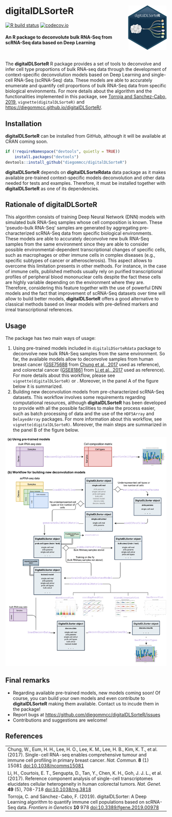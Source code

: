 # **digitalDLSorteR** <img src="man/figures/logo.png" align="right" width="120"/>

[![R build status](https://github.com/diegommcc/digitalDLsorteR/workflows/R-CMD-check-bioc/badge.svg)](https://github.com/diegommcc/digitalDLsorteR/actions) 
[![codecov.io](https://codecov.io/github/diegommcc/digitalDLSorteR/coverage.svg?branch=master)](https://app.codecov.io/gh/diegommcc/digitalDLSorteR)


<div style="text-align:left">
<span>
<h4>An R package to deconvolute bulk RNA-Seq from scRNA-Seq data based on Deep Learning</h4></span>
</div>

<br>


The **digitalDLSorteR** R package provides a set of tools to deconvolve and infer cell type proportions of bulk RNA-seq data through the development of context-specific deconvolution models based on Deep Learning and single-cell RNA-Seq (scRNA-Seq) data. These models are able to accurately enumerate and quantify cell proportions of bulk RNA-Seq data from specific biological environments. For more details about the algorithm and the functionalities implemented in this package, see [Torroja and Sanchez-Cabo, 2019](https://www.frontiersin.org/articles/10.3389/fgene.2019.00978/full), `vignette(digitalDLSorteR)` and <https://diegommcc.github.io/digitalDLSorteR/>.

## Installation

**digitalDLSorteR** can be installed from GitHub, although it will be available at CRAN coming soon.

```r
if (!requireNamespace("devtools", quietly = TRUE))
    install.packages("devtools")
devtools::install_github("diegommcc/digitalDLSorteR")
```

**digitalDLSorteR** depends on **digitalDLSorteRdata** data package as it makes available pre-trained context-specific models deconvolution and other data needed for tests and examples. Therefore, it must be installed together with **digitalDLSorteR** as one of its dependencies.

## Rationale of **digitalDLSorteR**

This algorithm consists of training Deep Neural Network (DNN) models with simulated bulk RNA-Seq samples whose cell composition is known. These 'pseudo-bulk RNA-Seq' samples are generated by aggregating pre-characterized scRNA-Seq data from specific biological environments. These models are able to accurately deconvolve new bulk RNA-Seq samples from the same environment since they are able to consider possible environmental-dependent transcriptional changes of specific cells, such as macrophages or other immune cells in complex diseases (e.g., specific subtypes of cancer or atherosclerosis). This aspect allows to overcome this limitation presents in other methods. For instance, in the case of immune cells, published methods usually rely on purified transcriptional profiles of peripheral blood mononuclear cells despite the fact these cells are highly variable depending on the environment where they are. Therefore, considering this feature together with the use of powerful DNN models and the fact that improvement of scRNA-Seq datasets over time will allow to build better models, **digitalDLSorteR** offers a good alternative to classical methods based on linear models with pre-defined markers and irreal transcriptional references.

## Usage

The package has two main ways of usage:

1. Using pre-trained models included in `digitalLDSorteRdata` package to deconvolve new bulk RNA-Seq samples from the same environment. So far, the available models allow to deconvolve samples from human breast cancer ([GSE75688](https://www.ncbi.nlm.nih.gov/geo/query/acc.cgi?acc=GSE75688) from [Chung et al., 2017](https://www.nature.com/articles/ncomms15081) used as reference), and colorectal cancer ([GSE81861](https://www.ncbi.nlm.nih.gov/geo/query/acc.cgi?acc=GSE81861) from [Li et al., 2017](https://www.nature.com/articles/ng.3818) used as reference). For more details about this workflow, please see `vignette(digitalDLSorteR)` or . Moreover, in the panel A of the figure below it is summarized.
2. Building new deconvolution models from pre-characterized scRNA-Seq datasets. This workflow involves some requirements regarding computational resources, although **digitalDLSorteR** has been developed to provide with all the possible facilities to make the process easier, such as batch processing of data and the use of the `HDF5Array` and `DelayedArray` packages. For more information about this workflow, see `vignette(digitalDLSorteR)`. Moreover, the main steps are summarized in the panel B of the figure below.

<img src="man/figures/workflow_readme.png"/>

## Final remarks

* Regarding available pre-trained models, new models coming soon! Of course, you can build your own models and even contribute to **digitalDLSorteR** making them available. Contact us to incude them in the package!
* Report bugs at <https://github.com/diegommcc/digitalDLSorteR/issues>
* Contributions and suggestions are welcome!

## References

<table>
  <tr><td>Chung, W., Eum, H. H., Lee, H. O., Lee, K. M., Lee, H. B., Kim, K. T., et al. (2017). Single-cell RNA-seq enables comprehensive tumour and immune cell profiling in primary breast cancer.
  <i>Nat. Commun.</i>
  <b>8</b> (1) 15081
  <a href='https://doi.org/10.1038/ncomms15081'>doi:10.1038/ncomms15081</a>
  </td></tr>

  <tr><td>Li, H., Courtois, E. T., Sengupta, D., Tan, Y., Chen, K. H., Goh, J. J. L., et al. (2017). Reference component analysis of single-cell transcriptomes elucidates cellular heterogeneity in human colorectal tumors.
  <i>Nat. Genet.</i>
  <b>49</b> (5), 708-718
  <a href='https://doi.org/10.1038/ng.3818'>doi:10.1038/ng.3818</a>
  </td></tr>

  <tr><td>Torroja, C. and Sánchez-Cabo, F. (2019). digitalDLSorter: A Deep Learning algorithm to quantify immune cell populations based on scRNA-Seq data.
  <i>Frontiers in Genetics</i>
  <b>10</b> 978
  <a href='https://doi.org/10.3389/fgene.2019.00978'>doi:10.3389/fgene.2019.00978</a>
  </td></tr>
</table>
